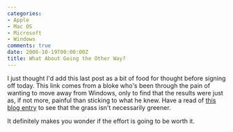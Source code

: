 ```yaml
---
categories:
- Apple
- Mac OS
- Microsoft
- Windows
comments: true
date: 2006-10-19T00:00:00Z
title: What About Going the Other Way?
---
```


I just thought I'd add this last post as a bit of food for thought before signing off today. This link comes from a bloke who's been through the pain of wanting to move away from Windows, only to find that the results were just as, if not more, painful than sticking to what he knew. Have a read of <a href="http://www.cs.umd.edu/~bederson/user-advocate/2006/09/switchback-horrors-of-windows-power.html" title="HCI User Advocate: Switchback: Horrors of a Windows Power-user Trying to Switch to Apple OS X">this blog entry</a> to see that the grass isn't necessarily greener.

It definitely makes you wonder if the effort is going to be worth it.
